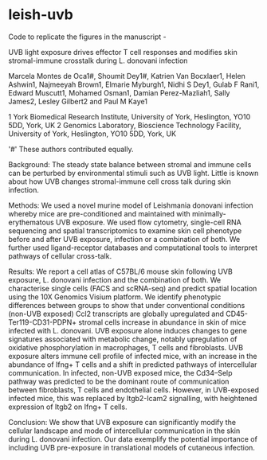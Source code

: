 # leish-uvb

Code to replicate the figures in the manuscript - 

UVB light exposure drives effector T cell responses and modifies skin stromal-immune crosstalk during L. donovani infection

Marcela Montes de Oca1#, Shoumit Dey1#, Katrien Van Bocxlaer1, Helen Ashwin1, Najmeeyah Brown1, Elmarie Myburgh1, Nidhi S Dey1, Gulab F Rani1, Edward Muscutt1, Mohamed Osman1, Damian Perez-Mazliah1, Sally James2, Lesley Gilbert2 and Paul M Kaye1

1 York Biomedical Research Institute, University of York, Heslington, YO10 5DD, York, UK
2 Genomics Laboratory, Bioscience Technology Facility, University of York, Heslington, YO10 5DD, York, UK

'#' These authors contributed equally.

Background: The steady state balance between stromal and immune cells can be perturbed by environmental stimuli such as UVB light. Little is known about how UVB changes stromal-immune cell cross talk during skin infection.  

Methods: We used a novel murine model of Leishmania donovani infection whereby mice are pre-conditioned and maintained with minimally-erythematous UVB exposure. We used flow cytometry, single-cell RNA sequencing and spatial transcriptomics to examine skin cell phenotype before and after UVB exposure, infection or a combination of both. We further used ligand-receptor databases and computational tools to interpret pathways of cellular cross-talk. 

Results: We report a cell atlas of C57BL/6 mouse skin following UVB exposure, L. donovani infection and the combination of both. We characterise single cells (FACS and scRNA-seq) and predict spatial location using the 10X Genomics Visium platform. We identify phenotypic differences between groups to show that under conventional conditions (non-UVB exposed) Ccl2 transcripts are globally upregulated and CD45-Ter119-CD31-PDPN+ stromal cells increase in abundance in skin of mice infected with L. donovani. UVB exposure alone induces changes to gene signatures associated with metabolic change, notably upregulation of oxidative phosphorylation in macrophages, T cells and fibroblasts. UVB exposure alters immune cell profile of infected mice, with an increase in the abundance of Ifng+ T cells and a shift in predicted pathways of intercellular communication.  In infected, non-UVB exposed mice, the Cd34–Selp pathway was predicted to be the dominant route of communication between fibroblasts, T cells and endothelial cells. However, in UVB-exposed infected mice, this was replaced by Itgb2-Icam2 signalling, with heightened expression of Itgb2 on Ifng+ T cells. 

Conclusion: We show that UVB exposure can significantly modify the cellular landscape and mode of intercellular communication in the skin during L. donovani infection. Our data exemplify the potential importance of including UVB pre-exposure in translational models of cutaneous infection.
